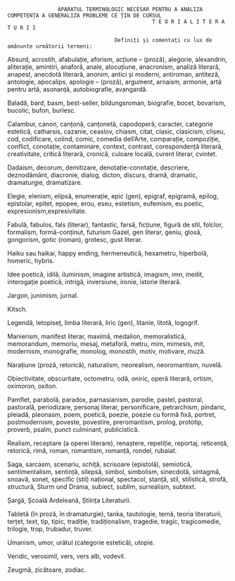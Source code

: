                     APARATUL TERMINOLOGIC NECESAR PENTRU A ANALIZA COMPETENȚA A GENERALIZA PROBLEME CE ȚIN DE CURSUL 
                                                  T E O R I A L I T E R A T U R I I 

                                      Definiți și comentați cu lux de amănunte următorii termeni:
                                        
  Absurd, acrostih, afabulație, aforism, acțiune – (proză), alegorie, alexandrin, aliterație, amintiri, anaforă, anale, alocuțiune, anacronism, analiză literară, anapest, anecdotă literară, anonim, antici și moderni, antiroman, antiteză, antologie, apocalips, 
apologie – (proză), argument, arnaism, armonie, artă pentru artă, asonanță, autobiografie, avangardă.

  Baladă, bard, basm, best-seller, bildungsroman, biografie, bocet, bovarism, bucolic, bufon, burlesc.

  Calambur, canon, canțonă, canțonetă, capodoperă, caracter, categorie estetică, catharsis, cazanie, ceaslov, chiasm, citat, clasic, clasicism, clișeu, cod, codificare, colind, comic, comedia dell’Arte, comparație, compoziție, conflict, conotație, contaminare, context, contrast, corespondență literară, creativitate, critică literară, cronică, culoare locală, curent literar, cvintet.

  Dadaism, decorum, demitizare, denotație-conotație, descriere, deznodământ, diacronie, dialog, dicton, discurs, dramă, dramatic, dramaturgie, dramatizare.

  Elegie, elenism, elipsă, enumerație, epic (gen), epigraf, epigramă, epilog, epistolar, epitet, epopee, erou, eseu, estetism, eufemism, eu poetic, expresionism,expresivitate.

  Fabulă, fabulos, fals (literar), fantastic, farsă, ficțiune, figură de stil, folclor, formalism, formă-conținut, futurism
Gazel, gen literar, geniu, glosă, gongorism, gotic (roman), grotesc, gust literar.

  Haiku sau haikai, happy ending, hermeneutică, hexametru, hiperbolă, homeric, hybris.

  Idee poetică, idilă, iluminism, imagine artistică, imagism, imn, inedit, interogație poetică, intrigă, inversiune, ironie, istorie literară.

  Jargon, junimism, jurnal.

  Kitsch.

  Legendă, letopiseț, limba literară, liric (gen), litanie, litotă, logogrif.

  Manierism, manifest literar, maximă, medalion, memoralistică, memorandum, memoriu, mesaj, metaforă, metru, mim, mimesis, mit, modernism, monografie, monolog, monostih, motiv, motivare, muză.

  Narațiune (proză, retorică), naturalism, neorealism, neoromantism, nuvelă. 

  Obiectivitate, obscuritate, octometru, odă, oniric, operă literară, ortism, oximoron, oxiton.

  Pamflet, parabolă, paradox, parnasianism, parodie, pastel, pastoral, pastorală, periodizare, personaj literar, personificare, petrarchism, pindaric, pleiadă, pleonasm, poem, poetică, poezie, poezie cu formă fixă, portret, postmodernism, poveste, povestire, preromantism, prolog, prototip, proverb, psalm, punct culminant, publicistică.

  Realism, receptare (a operei literare), renaștere, repetiție, reportaj, reticență, retorică, rimă, roman, romantism, romanță, rondel, rubaiat.

  Saga, sarcasm, scenariu, schiță, scrisoare (epistolă), semiotică, sentimentalism, sentință, silepsă, simbol, simbolism, sinecdotă, sintagmă, snoavă, sonet, specific (stil) național, spectacol, stanță, stil, stilistică, strofă, structură, Sturm und Drama, subiect, sublim, surrealism, subtext.

  Șargă, Școală Ardeleană, Știința Literaturii. 

  Tabletă (în proză, în dramaturgie), tanka, tautologie, temă, teoria literaturii, terțet, text, tip, tipic, tradiție, tradiționalism, tragedie, tragic, tragicomedie, trilogie, trop, trubadur, truver.

  Umanism, umor, urâtul (categorie estetică), utopie.

  Veridic, verosimil, vers, vers alb, vodevil.

  Zeugmă, zicătoare, zodiac.

